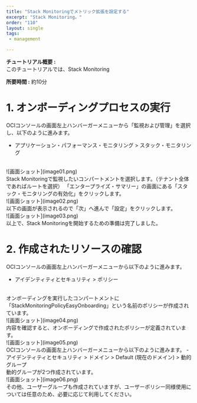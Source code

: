 ```yaml
---
title: "Stack Monitoringでメトリック拡張を設定する"
excerpt: "Stack Monitoring。"
order: "110"
layout: single
tags:
 - management

---
```



**チュートリアル概要 :**  
このチュートリアルでは、Stack Monitoring

**所要時間 :** 約10分
<br>
# 1. オンボーディングプロセスの実行

OCIコンソールの画面左上ハンバーガーメニューから「監視および管理」を選択し、以下のように進みます。  
- アプリケーション・パフォーマンス・モニタリング > スタック・モニタリング  

<br>
![画面ショット](image01.png)

<br>
Stack Monitoringで監視したいコンパートメントを選択します。（テナント全体であればルートを選択）
「エンタープライズ・サマリー」の画面にある「スタック・モニタリングの有効化」をクリックします。
<br>
![画面ショット](image02.png)

<br>
以下の画面が表示されるので「次」へ進んで「設定」をクリックします。
<br>
![画面ショット](image03.png)

<br>
以上で、Stack Monitoringを開始するための準備は完了しました。

# 2. 作成されたリソースの確認

OCIコンソールの画面左上ハンバーガーメニューから以下のように進みます。  
- アイデンティティとセキュリティ > ポリシー  

<br>
オンボーディングを実行したコンパートメントに「StackMonitoringPolicyEasyOnboarding」という名前のポリシーが作成されています。
<br>
![画面ショット](image04.png)

<br>
内容を確認すると、オンボーディングで作成されたポリシーが定義されています。
<br>
![画面ショット](image05.png)

<br>
OCIコンソールの画面左上ハンバーガーメニューから以下のように進みます。  
- アイデンティティとセキュリティ > ドメイン > Default (現在のドメイン) > 動的グループ  

<br>
動的グループが2つ作成されています。
<br>
![画面ショット](image06.png)

<br>
その他、ユーザーグループも作成されていますが、ユーザーポリシー同様使用については任意のため、必要に応じて利用してください。

